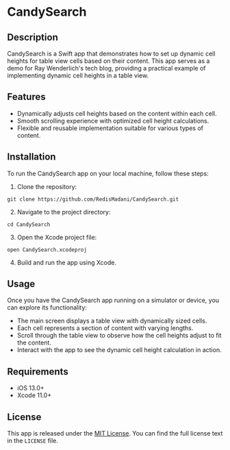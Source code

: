 # CandySearch

## Description

CandySearch is a Swift app that demonstrates how to set up dynamic cell heights for table view cells based on their content. This app serves as a demo for Ray Wenderlich's tech blog, providing a practical example of implementing dynamic cell heights in a table view.

## Features

- Dynamically adjusts cell heights based on the content within each cell.
- Smooth scrolling experience with optimized cell height calculations.
- Flexible and reusable implementation suitable for various types of content.

## Installation

To run the CandySearch app on your local machine, follow these steps:

1. Clone the repository:

```
git clone https://github.com/RedisMadani/CandySearch.git
```

2. Navigate to the project directory:

```
cd CandySearch
```

3. Open the Xcode project file:

```
open CandySearch.xcodeproj
```

4. Build and run the app using Xcode.

## Usage

Once you have the CandySearch app running on a simulator or device, you can explore its functionality:

- The main screen displays a table view with dynamically sized cells.
- Each cell represents a section of content with varying lengths.
- Scroll through the table view to observe how the cell heights adjust to fit the content.
- Interact with the app to see the dynamic cell height calculation in action.

## Requirements

- iOS 13.0+
- Xcode 11.0+

## License

This app is released under the [MIT License](https://opensource.org/licenses/MIT). You can find the full license text in the `LICENSE` file.
